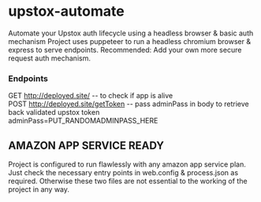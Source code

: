 # upstox-automate
Automate your Upstox auth lifecycle using a headless browser &amp; basic auth mechanism
Project uses puppeteer to run a headless chromium browser & express to serve endpoints. 
Recommended: Add your own more secure request auth mechanism.  

### Endpoints 
GET http://deployed.site/ -- to check if app is alive <br/>
POST http://deployed.site/getToken -- pass adminPass in body to retrieve back validated upstox token <br/>
     adminPass=PUT_RANDOMADMINPASS_HERE 

## AMAZON APP SERVICE READY 
Project is configured to run flawlessly with any amazon app service plan. 
Just check the necessary entry points in web.config & process.json as required. Otherwise these two files are not essential to the working of the project in any way. 
